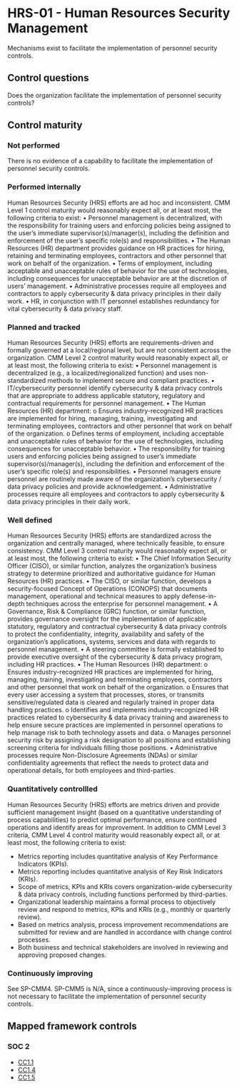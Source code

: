 # HRS-01 - Human Resources Security Management
Mechanisms exist to facilitate the implementation of personnel security controls.
## Control questions
Does the organization facilitate the implementation of personnel security controls?
## Control maturity
### Not performed
There is no evidence of a capability to facilitate the implementation of personnel security controls.
### Performed internally
Human Resources Security (HRS) efforts are ad hoc and inconsistent. CMM Level 1 control maturity would reasonably expect all, or at least most, the following criteria to exist:
•	Personnel management is decentralized, with the responsibility for training users and enforcing policies being assigned to the user’s immediate supervisor(s)/manager(s), including the definition and enforcement of the user’s specific role(s) and responsibilities.
•	The Human Resources (HR) department provides guidance on HR practices for hiring, retaining and terminating employees, contractors and other personnel that work on behalf of the organization.
•	Terms of employment, including acceptable and unacceptable rules of behavior for the use of technologies, including consequences for unacceptable behavior are at the discretion of users’ management.
•	Administrative processes require all employees and contractors to apply cybersecurity & data privacy principles in their daily work.
•	HR, in conjunction with IT personnel establishes redundancy for vital cybersecurity & data privacy staff.
### Planned and tracked
Human Resources Security (HRS) efforts are requirements-driven and formally governed at a local/regional level, but are not consistent across the organization. CMM Level 2 control maturity would reasonably expect all, or at least most, the following criteria to exist:
•	Personnel management is decentralized (e.g., a localized/regionalized function) and uses non-standardized methods to implement secure and compliant practices.
•	IT/cybersecurity personnel identify cybersecurity & data privacy controls that are appropriate to address applicable statutory, regulatory and contractual requirements for personnel management. 
•	The Human Resources (HR) department:
o	Ensures industry-recognized HR practices are implemented for hiring, managing, training, investigating and terminating employees, contractors and other personnel that work on behalf of the organization.
o	Defines terms of employment, including acceptable and unacceptable rules of behavior for the use of technologies, including consequences for unacceptable behavior.
•	The responsibility for training users and enforcing policies being assigned to user’s immediate supervisor(s)/manager(s), including the definition and enforcement of the user’s specific role(s) and responsibilities.
•	Personnel managers ensure personnel are routinely made aware of the organization’s cybersecurity / data privacy policies and provide acknowledgement.
•	Administrative processes require all employees and contractors to apply cybersecurity & data privacy principles in their daily work.
### Well defined
Human Resources Security (HRS) efforts are standardized across the organization and centrally managed, where technically feasible, to ensure consistency. CMM Level 3 control maturity would reasonably expect all, or at least most, the following criteria to exist:
•	The Chief Information Security Officer (CISO), or similar function, analyzes the organization’s business strategy to determine prioritized and authoritative guidance for Human Resources (HR) practices.
•	The CISO, or similar function, develops a security-focused Concept of Operations (CONOPS) that documents management, operational and technical measures to apply defense-in-depth techniques across the enterprise for personnel management.
•	A Governance, Risk & Compliance (GRC) function, or similar function, provides governance oversight for the implementation of applicable statutory, regulatory and contractual cybersecurity & data privacy controls to protect the confidentiality, integrity, availability and safety of the organization’s applications, systems, services and data with regards to personnel management.
•	A steering committee is formally established to provide executive oversight of the cybersecurity & data privacy program, including HR practices. 
•	The Human Resources (HR) department:
o	Ensures industry-recognized HR practices are implemented for hiring, managing, training, investigating and terminating employees, contractors and other personnel that work on behalf of the organization.
o	Ensures that every user accessing a system that processes, stores, or transmits sensitive/regulated data is cleared and regularly trained in proper data handling practices. 
o	Identifies and implements industry-recognized HR practices related to cybersecurity & data privacy training and awareness to help ensure secure practices are implemented in personnel operations to help manage risk to both technology assets and data.
o	Manages personnel security risk by assigning a risk designation to all positions and establishing screening criteria for individuals filling those positions.
•	Administrative processes require Non-Disclosure Agreements (NDAs) or similar confidentiality agreements that reflect the needs to protect data and operational details, for both employees and third-parties.
### Quantitatively controllled
Human Resources Security (HRS) efforts are metrics driven and provide sufficient management insight (based on a quantitative understanding of process capabilities) to predict optimal performance, ensure continued operations and identify areas for improvement. In addition to CMM Level 3 criteria, CMM Level 4 control maturity would reasonably expect all, or at least most, the following criteria to exist:
- 	Metrics reporting includes quantitative analysis of Key Performance Indicators (KPIs).
- 	Metrics reporting includes quantitative analysis of Key Risk Indicators (KRIs).
- 	Scope of metrics, KPIs and KRIs covers organization-wide cybersecurity & data privacy controls, including functions performed by third-parties.
- 	Organizational leadership maintains a formal process to objectively review and respond to metrics, KPIs and KRIs (e.g., monthly or quarterly review).
- 	Based on metrics analysis, process improvement recommendations are submitted for review and are handled in accordance with change control processes.
- 	Both business and technical stakeholders are involved in reviewing and approving proposed changes.
### Continuously improving
See SP-CMM4. SP-CMM5 is N/A, since a continuously-improving process is not necessary to facilitate the implementation of personnel security controls.
## Mapped framework controls
### SOC 2
- [CC1.1](../soc2/cc11.md)
- [CC1.4](../soc2/cc14.md)
- [CC1.5](../soc2/cc15.md)